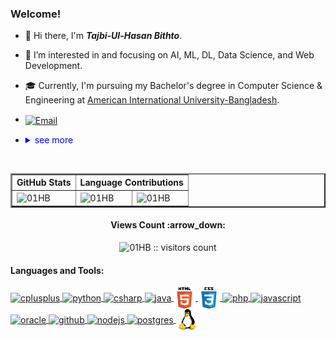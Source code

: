 ### Welcome!

- 👋 Hi there, I'm <b><i>Tajbi-Ul-Hasan Bithto</i></b>.

- 🌱 I’m interested in and focusing on AI, ML, DL, Data Science, and Web Development.

- 🎓 Currently, I'm pursuing my Bachelor's degree in Computer Science & Engineering at <a href="https://www.aiub.edu/">American International University-Bangladesh<a>.

- <a href="mailto:hasanbithto207058@gmail.com"><img align="center" alt="Email" src="https://img.shields.io/badge/hasanbithto207058@gmail.com-gray?logo=gmail"></a>

- <div>
	<details>
	<summary style="color: blue;">see more</summary>
	<br>
	<p align="left">
		<a href="https://linkedin.com/in/hasanbithto" target="blank">
			<img align="center" src="https://img.icons8.com/fluency/48/null/linkedin.png" alt="hasanbithto" height="35" width="35"/>
		</a>
		<a href="https://instagram.com/hasan.bithto" target="blank">
			<img align="center" src="https://raw.githubusercontent.com/rahuldkjain/github-profile-readme-generator/master/src/images/icons/Social/instagram.svg" alt="hasan.bithto" height="26" width="26" />
		</a>
		<a href="https://discord.gg/#2679" target="blank">
			<img align="center" src="https://raw.githubusercontent.com/rahuldkjain/github-profile-readme-generator/master/src/images/icons/Social/discord.svg" alt="Hasan Bithto#2679" height="30" width="30" />
		</a>
		<a href="https://kaggle.com/hasanbithto" target="blank">
			<img align="center" src="https://raw.githubusercontent.com/rahuldkjain/github-profile-readme-generator/master/src/images/icons/Social/kaggle.svg" alt="hasanbithto" height="24" width="24" />
		</a>
		<a href="https://codeforces.com/profile/hasan_bithto" target="blank">
			<img align="center" src="https://raw.githubusercontent.com/rahuldkjain/github-profile-readme-generator/master/src/images/icons/Social/codeforces.svg" alt="hasan_bithto" height="30" width="30" />
		</a>
	</p>
	</details>
  </div>

<br>
<p align="center">
   <table border=2>
   	<tr>
	      <th>GitHub Stats</th>
	      <th colspan='2'>Language Contributions</th>
	</tr>
	<tr>
       <!--<td><img align="center" src="https://github-readme-stats.vercel.app/api?username=01HB&show_icons=true&locale=en&theme=midnight-purple" alt="01HB" /></td>
       <td><img align="center" src="https://github-readme-stats.vercel.app/api/top-langs?username=01HB&show_icons=true&locale=en&layout=compact&theme=midnight-purple" alt="01HB" /></td>-->
		<td><img align="center" src="https://github-stats-alpha.vercel.app/api?username=01HB&cc=141414&tc=00E7FF&ic=FFFFFF&bc=4C0033" alt="01HB" /></td>
		<td><img align="center" src="http://github-profile-summary-cards.vercel.app/api/cards/repos-per-language?username=01HB&theme=dark" alt="01HB" /></td>
		<td><img align="center" src="http://github-profile-summary-cards.vercel.app/api/cards/most-commit-language?username=01HB&theme=dark" alt="01HB" /></td>
	</tr>
   </table>
</p>


<!-- ![Profile views](https://gpvc.arturio.dev/01HB) -->
<h4 align="center">Views Count :arrow_down:</h4>
<p align="center">
	<img src="https://profile-counter.glitch.me/{01HB}/count.svg" alt="01HB :: visitors count" />
</p>


<h4 align="left">Languages and Tools:</h4>
<p align="left">
	<a href="https://www.w3schools.com/cpp/" target="_blank" rel="noreferrer">
		<img src="https://techstack-generator.vercel.app/cpp-icon.svg" alt="cplusplus" width="50" height="50" align="center"/>
	</a>
	<a href="https://www.python.org" target="_blank" rel="noreferrer">
		<img src="https://techstack-generator.vercel.app/python-icon.svg" alt="python" width="35" height="35" align="center"/>
	</a>
	<a href="https://www.w3schools.com/cs/" target="_blank" rel="noreferrer">
		<img src="https://techstack-generator.vercel.app/csharp-icon.svg" alt="csharp" width="45" height="45" align="center"/>
	</a>
	<a href="https://www.java.com" target="_blank" rel="noreferrer">
		<img src="https://techstack-generator.vercel.app/java-icon.svg" alt="java" width="35" height="35" align="center"/>
	</a>
	<a href="https://www.w3.org/html/" target="_blank" rel="noreferrer">
		<img src="https://raw.githubusercontent.com/devicons/devicon/master/icons/html5/html5-original-wordmark.svg" alt="html5" width="35" height="35" align="center"/>
	</a>
	<a href="https://www.w3schools.com/css/" target="_blank" rel="noreferrer">
		<img src="https://raw.githubusercontent.com/devicons/devicon/master/icons/css3/css3-original-wordmark.svg" alt="css3" width="35" height="35" align="center"/>
	</a>
	<a href="https://www.php.net" target="_blank" rel="noreferrer">
		<img src="https://skillicons.dev/icons?i=php" alt="php" width="33" height="33" align="center"/>
	</a>
	<a href="#" target="_blank" rel="noreferrer">
		<img src="https://techstack-generator.vercel.app/js-icon.svg" alt="javascript" width="55" height="55" align="center"/>
	</a>
	<a href="#" target="_blank" rel="noreferrer">
		<img src="https://techstack-generator.vercel.app/mysql-icon.svg" alt="oracle" width="45" height="45" align="center"/>
	</a>
	<a href="#" target="_blank" rel="noreferrer">
		<img src="https://techstack-generator.vercel.app/github-icon.svg" alt="github" width="45" height="45" align="center"/>
	</a>
	<a href="#" target="_blank" rel="noreferrer">
		<img src="https://skillicons.dev/icons?i=nodejs" alt="nodejs" width="40" height="40" align="center"/>
	</a>
	<a href="#" target="_blank" rel="noreferrer">
		<img src="https://skillicons.dev/icons?i=postgres" alt="postgres" width="40" height="40" align="center"/>
	</a>
	<a href="https://www.linux.org/" target="_blank" rel="noreferrer">
		<img src="https://raw.githubusercontent.com/devicons/devicon/master/icons/linux/linux-original.svg" alt="linux" width="35" height="35" align="center"/>
	</a>
</p>

<!--Hasan Bithto-->
